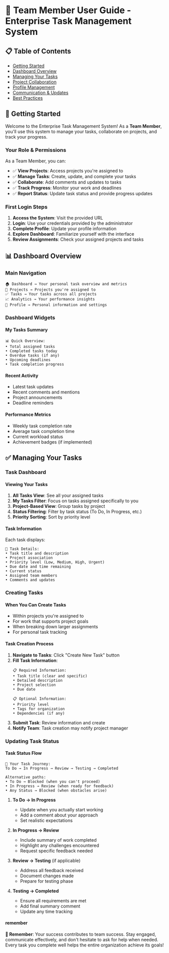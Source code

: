 # 👥 Team Member User Guide - Enterprise Task Management System

## 📋 Table of Contents
- [Getting Started](#getting-started)
- [Dashboard Overview](#dashboard-overview)
- [Managing Your Tasks](#managing-your-tasks)
- [Project Collaboration](#project-collaboration)
- [Profile Management](#profile-management)
- [Communication & Updates](#communication--updates)
- [Best Practices](#best-practices)

## 🚀 Getting Started

Welcome to the Enterprise Task Management System! As a **Team Member**, you'll use this system to manage your tasks, collaborate on projects, and track your progress.

### Your Role & Permissions
As a Team Member, you can:
- ✅ **View Projects**: Access projects you're assigned to
- ✅ **Manage Tasks**: Create, update, and complete your tasks
- ✅ **Collaborate**: Add comments and updates to tasks
- ✅ **Track Progress**: Monitor your work and deadlines
- ✅ **Report Status**: Update task status and provide progress updates

### First Login Steps
1. **Access the System**: Visit the provided URL
2. **Login**: Use your credentials provided by the administrator
3. **Complete Profile**: Update your profile information
4. **Explore Dashboard**: Familiarize yourself with the interface
5. **Review Assignments**: Check your assigned projects and tasks

## 📊 Dashboard Overview

### Main Navigation
```
🏠 Dashboard → Your personal task overview and metrics
📁 Projects → Projects you're assigned to
✅ Tasks → Your tasks across all projects
📈 Analytics → Your performance insights
👤 Profile → Personal information and settings
```

### Dashboard Widgets

#### My Tasks Summary
```
📊 Quick Overview:
• Total assigned tasks
• Completed tasks today
• Overdue tasks (if any)
• Upcoming deadlines
• Task completion progress
```

#### Recent Activity
- Latest task updates
- Recent comments and mentions
- Project announcements
- Deadline reminders

#### Performance Metrics
- Weekly task completion rate
- Average task completion time
- Current workload status
- Achievement badges (if implemented)

## ✅ Managing Your Tasks

### Task Dashboard

#### Viewing Your Tasks
1. **All Tasks View**: See all your assigned tasks
2. **My Tasks Filter**: Focus on tasks assigned specifically to you
3. **Project-Based View**: Group tasks by project
4. **Status Filtering**: Filter by task status (To Do, In Progress, etc.)
5. **Priority Sorting**: Sort by priority level

#### Task Information
Each task displays:
```
📝 Task Details:
• Task title and description
• Project association
• Priority level (Low, Medium, High, Urgent)
• Due date and time remaining
• Current status
• Assigned team members
• Comments and updates
```

### Creating Tasks

#### When You Can Create Tasks
- Within projects you're assigned to
- For work that supports project goals
- When breaking down larger assignments
- For personal task tracking

#### Task Creation Process
1. **Navigate to Tasks**: Click "Create New Task" button
2. **Fill Task Information**:
   ```
   📋 Required Information:
   • Task title (clear and specific)
   • Detailed description
   • Project selection
   • Due date
   
   📋 Optional Information:
   • Priority level
   • Tags for organization
   • Dependencies (if any)
   ```
3. **Submit Task**: Review information and create
4. **Notify Team**: Task creation may notify project manager

### Updating Task Status

#### Task Status Flow
```
🔄 Your Task Journey:
To Do → In Progress → Review → Testing → Completed

Alternative paths:
• To Do → Blocked (when you can't proceed)
• In Progress → Review (when ready for feedback)
• Any Status → Blocked (when obstacles arise)
```
1. **To Do → In Progress**
   - Update when you actually start working
   - Add a comment about your approach
   - Set realistic expectations

2. **In Progress → Review**
   - Include summary of work completed
   - Highlight any challenges encountered
   - Request specific feedback needed

3. **Review → Testing** (if applicable)
   - Address all feedback received
   - Document changes made
   - Prepare for testing phase

4. **Testing → Completed**
   - Ensure all requirements are met
   - Add final summary comment
   - Update any time tracking



#### remember
**🎯 Remember**: Your success contributes to team success. Stay engaged, communicate effectively, and don't hesitate to ask for help when needed. Every task you complete well helps the entire organization achieve its goals!